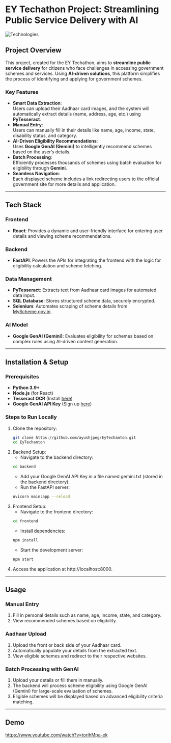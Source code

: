 # EY Techathon Project: Streamlining Public Service Delivery with AI

![Technologies](https://img.shields.io/badge/Technologies-React%20%7C%20FastAPI%20%7C%20PyTesseract%20%7C%20SQL%20%7C%20Selenium%20%7C%20Google%20GenAI-orange)

## Project Overview

This project, created for the EY Techathon, aims to **streamline public service delivery** for citizens who face challenges in accessing government schemes and services. Using **AI-driven solutions**, this platform simplifies the process of identifying and applying for government schemes.

### Key Features

- **Smart Data Extraction**:  
  Users can upload their Aadhaar card images, and the system will automatically extract details (name, address, age, etc.) using **PyTesseract**.
- **Manual Entry**:  
  Users can manually fill in their details like name, age, income, state, disability status, and category.
- **AI-Driven Eligibility Recommendations**:  
  Uses **Google GenAI (Gemini)** to intelligently recommend schemes based on the user’s details.
- **Batch Processing**:  
  Efficiently processes thousands of schemes using batch evaluation for eligibility through **Gemini**.
- **Seamless Navigation**:  
  Each displayed scheme includes a link redirecting users to the official government site for more details and application.

---

## Tech Stack

### Frontend

- **React**: Provides a dynamic and user-friendly interface for entering user details and viewing scheme recommendations.

### Backend

- **FastAPI**: Powers the APIs for integrating the frontend with the logic for eligibility calculation and scheme fetching.

### Data Management

- **PyTesseract**: Extracts text from Aadhaar card images for automated data input.
- **SQL Database**: Stores structured scheme data, securely encrypted.
- **Selenium**: Automates scraping of scheme details from [MyScheme.gov.in](https://myscheme.gov.in).

### AI Model

- **Google GenAI (Gemini)**: Evaluates eligibility for schemes based on complex rules using AI-driven content generation.

---

## Installation & Setup

### Prerequisites

- **Python 3.9+**
- **Node.js** (for React)
- **Tesseract OCR** (Install [here](https://github.com/tesseract-ocr/tesseract))
- **Google GenAI API Key** (Sign up [here](https://cloud.google.com/gen-ai/))

### Steps to Run Locally

1. Clone the repository:
   ```bash
   git clone https://github.com/ayushjpeg/EyTechanton.git
   cd EyTechanton
   ```
2. Backend Setup:
   - Navigate to the backend directory:
   ```bash
   cd backend
   ```
   - Add your Google GenAI API Key in a file named gemini.txt (stored in the backend directory).
   - Run the FastAPI server:
   ```bash
   uvicorn main:app --reload
   ```
3. Frontend Setup:
   - Navigate to the frontend directory:
   ```bash
   cd frontend
   ```
   - Install dependencies:
   ```bash
   npm install
   ```
   - Start the development server:
   ```bash
   npm start
   ```
4. Access the application at http://localhost:8000.

---

## Usage

### Manual Entry

1. Fill in personal details such as name, age, income, state, and category.
2. View recommended schemes based on eligibility.

### Aadhaar Upload

1. Upload the front or back side of your Aadhaar card.
2. Automatically populate your details from the extracted text.
3. View eligible schemes and redirect to their respective websites.

### Batch Processing with GenAI

1. Upload your details or fill them in manually.
2. The backend will process scheme eligibility using Google GenAI (Gemini) for large-scale evaluation of schemes.
3. Eligible schemes will be displayed based on advanced eligibility criteria matching.

---

## Demo

https://www.youtube.com/watch?v=torihMpa-ek
